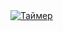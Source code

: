 <base target="_blank">
<a href="https://ojenya.github.io/timer-react/" target="_blank"><img src="https://github.com/ojenya/timer-react/blob/master/1.png" title="Таймер" alt="Таймер"></a>

